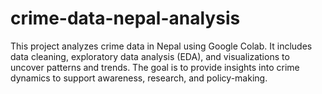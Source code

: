 # crime-data-nepal-analysis
This project analyzes crime data in Nepal using Google Colab. It includes data cleaning, exploratory data analysis (EDA), and visualizations to uncover patterns and trends. The goal is to provide insights into crime dynamics to support awareness, research, and policy-making.
